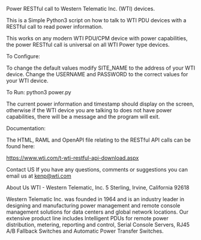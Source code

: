 Power RESTful call to Western Telematic Inc. (WTI) devices.

This is a Simple Python3 script on how to talk to WTI PDU devices with a RESTful call to read power information.

This works on any modern WTI PDU/CPM device with power capabilities, the power RESTful call is universal on all WTI Power type devices.

To Configure:

To change the default values modify SITE_NAME to the address of your WTI device. Change the USERNAME and PASSWORD to the correct values for your WTI device.

To Run:
python3 power.py

The current power information and timestamp should display on the screen, otherwise if the WTI device you are talking to does not have power capabilities, there will be a message and the program will exit.

Documentation:

The HTML, RAML and OpenAPI file relating to the RESTful API calls can be found here:

https://www.wti.com/t-wti-restful-api-download.aspx

Contact US
If you have any questions, comments or suggestions you can email us at kenp@wti.com

About Us
WTI - Western Telematic, Inc.
5 Sterling, Irvine, California 92618

Western Telematic Inc. was founded in 1964 and is an industry leader in designing and manufacturing power management and remote console management solutions for data centers and global network locations.
Our extensive product line includes Intelligent PDUs for remote power distribution, metering, reporting and control, Serial Console Servers, RJ45 A/B Fallback Switches and Automatic Power Transfer Switches.
